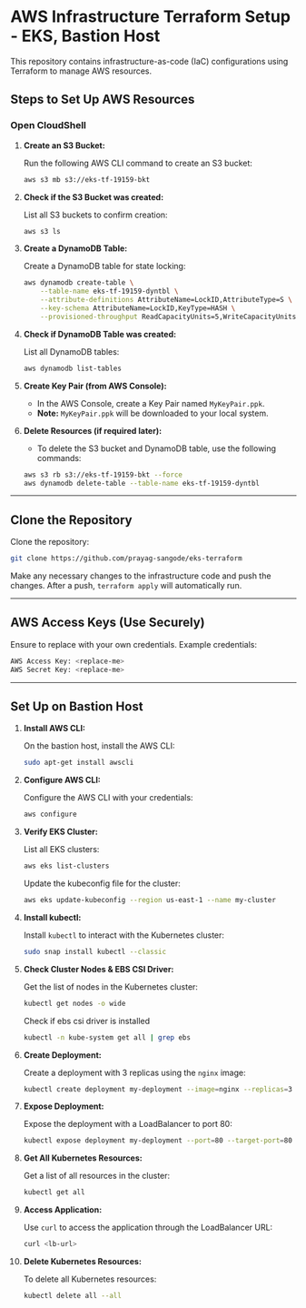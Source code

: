 # AWS Infrastructure Terraform Setup - EKS, Bastion Host

This repository contains infrastructure-as-code (IaC) configurations using Terraform to manage AWS resources.

## Steps to Set Up AWS Resources

### Open CloudShell

1. **Create an S3 Bucket:**

   Run the following AWS CLI command to create an S3 bucket:

   ```bash
   aws s3 mb s3://eks-tf-19159-bkt
   ```

2. **Check if the S3 Bucket was created:**

   List all S3 buckets to confirm creation:

   ```bash
   aws s3 ls
   ```

3. **Create a DynamoDB Table:**

   Create a DynamoDB table for state locking:

   ```bash
   aws dynamodb create-table \
       --table-name eks-tf-19159-dyntbl \
       --attribute-definitions AttributeName=LockID,AttributeType=S \
       --key-schema AttributeName=LockID,KeyType=HASH \
       --provisioned-throughput ReadCapacityUnits=5,WriteCapacityUnits=5
   ```

4. **Check if DynamoDB Table was created:**

   List all DynamoDB tables:

   ```bash
   aws dynamodb list-tables
   ```

5. **Create Key Pair (from AWS Console):**

   - In the AWS Console, create a Key Pair named `MyKeyPair.ppk`.
   - **Note:** `MyKeyPair.ppk` will be downloaded to your local system.

6. **Delete Resources (if required later):**

   - To delete the S3 bucket and DynamoDB table, use the following commands:

   ```bash
   aws s3 rb s3://eks-tf-19159-bkt --force
   aws dynamodb delete-table --table-name eks-tf-19159-dyntbl
   ```

---

## Clone the Repository

Clone the repository:

```bash
git clone https://github.com/prayag-sangode/eks-terraform
```

Make any necessary changes to the infrastructure code and push the changes. After a push, `terraform apply` will automatically run.

---

## AWS Access Keys (Use Securely)

Ensure to replace with your own credentials. Example credentials:

```bash
AWS Access Key: <replace-me>
AWS Secret Key: <replace-me>
```

---

## Set Up on Bastion Host

1. **Install AWS CLI:**

   On the bastion host, install the AWS CLI:

   ```bash
   sudo apt-get install awscli
   ```

2. **Configure AWS CLI:**

   Configure the AWS CLI with your credentials:

   ```bash
   aws configure
   ```

3. **Verify EKS Cluster:**

   List all EKS clusters:

   ```bash
   aws eks list-clusters
   ```

   Update the kubeconfig file for the cluster:

   ```bash
   aws eks update-kubeconfig --region us-east-1 --name my-cluster
   ```

4. **Install kubectl:**

   Install `kubectl` to interact with the Kubernetes cluster:

   ```bash
   sudo snap install kubectl --classic
   ```

5. **Check Cluster Nodes & EBS CSI Driver:**

   Get the list of nodes in the Kubernetes cluster:

   ```bash
   kubectl get nodes -o wide
   ```
 
   Check if ebs csi driver is installed
   ```bash
   kubectl -n kube-system get all | grep ebs
   ```

6. **Create Deployment:**

   Create a deployment with 3 replicas using the `nginx` image:

   ```bash
   kubectl create deployment my-deployment --image=nginx --replicas=3
   ```

7. **Expose Deployment:**

   Expose the deployment with a LoadBalancer to port 80:

   ```bash
   kubectl expose deployment my-deployment --port=80 --target-port=80 --type=LoadBalancer
   ```

8. **Get All Kubernetes Resources:**

   Get a list of all resources in the cluster:

   ```bash
   kubectl get all
   ```

9. **Access Application:**

   Use `curl` to access the application through the LoadBalancer URL:

   ```bash
   curl <lb-url>
   ```

10. **Delete Kubernetes Resources:**

    To delete all Kubernetes resources:

    ```bash
    kubectl delete all --all
    ```


